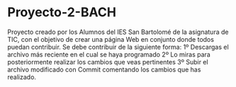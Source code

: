# Proyecto-2-BACH
Proyecto creado por los Alumnos del IES San Bartolomé de la asignatura de TIC, con el objetivo de crear una página Web en conjunto donde todos puedan contribuir.
Se debe contribuir de la siguiente forma:
  1º Descargas el archivo más reciente en el cual se haya programado
  2º Lo miras para posteriormente realizar los cambios que veas pertinentes
  3º Subir el archivo modificado con Commit comentando los cambios que has realizado.
